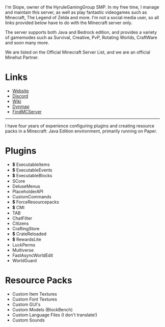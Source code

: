 I'm Slope, owner of the HyruleGamingGroup SMP. In my free time, I manage and maintain this server, as well as play fantastic videogames such as Minecraft, The Legend of Zelda and more. I'm not a social media user, so all links provided below have to do with the Minecraft server only.

The server supports both Java and Bedrock edition, and provides a variety of gamemodes such as Survival, Creative, PvP, Rotating Worlds, CraftWare and soon many more.


We are listed on the Official Minecraft Server List, and we are an official Minehut Partner.

# Links  
- [Website](https://www.hyrulegaminggroup.com)
- [Discord](https://discord.gg/bNXbZ4XfBD)
- [Wiki](https://wiki.hyrulegaminggroup.com)
- [Dynmap](http://mc.hyrulegaminggroup.com:8123/)
- [FindMCServer](https://findmcserver.com/server/hyrulegg)

---

I have four years of experience configuring plugins and creating resource packs in a Minecraft: Java Edition environment, primarily running on Paper.
# Plugins
- 💲 ExecutableItems
- 💲 ExecutableEvents
- 💲 ExecutableBlocks
- SCore
- DeluxeMenus
- PlaceholderAPI
- CustomCommands
- 💲 ForceResourcepacks
- 💲 CMI
- TAB
- ChatFilter
- Citizens
- CraftingStore
- 💲 CrateReloaded
- 💲 RewardsLite
- LuckPerms
- Multiverse
- FastAsyncWorldEdit
- WorldGuard

# Resource Packs
- Custom Item Textures
- Custom Font Textures
- Custom GUI's
- Custom Models (BlockBench)
- Custom Language Files (I don't translate!)
- Custom Sounds
